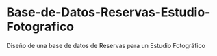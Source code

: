 # Base-de-Datos-Reservas-Estudio-Fotografico
Diseño de una base de datos de Reservas para un Estudio Fotográfico
